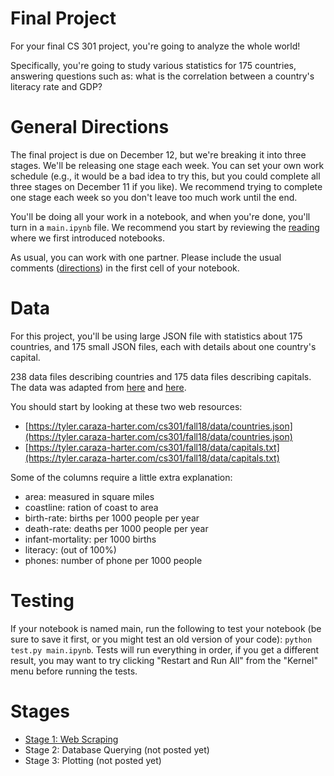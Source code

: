 # Final Project

For your final CS 301 project, you're going to analyze the whole
world!

Specifically, you're going to study various statistics for 175
countries, answering questions such as: what is the correlation
between a country's literacy rate and GDP?

# General Directions

The final project is due on December 12, but we're breaking it into
three stages.  We'll be releasing one stage each week.  You can set
your own work schedule (e.g., it would be a bad idea to try this, but
you could complete all three stages on December 11 if you like).  We
recommend trying to complete one stage each week so you don't leave
too much work until the end.

You'll be doing all your work in a notebook, and when you're done,
you'll turn in a `main.ipynb` file.  We recommend you start by
reviewing the
[reading](https://tyler.caraza-harter.com/cs301/fall18/materials/readings/lec-26/pandas-intro.html)
where we first introduced notebooks.

As usual, you can work with one partner.  Please include the usual
comments
([directions](https://tyler.caraza-harter.com/cs301/fall18/projects.html))
in the first cell of your notebook.

# Data

For this project, you'll be using large JSON file with statistics
about 175 countries, and 175 small JSON files, each with details about
one country's capital.

238 data files describing countries
and 175 data files describing capitals.  The data was adapted from
[here](http://techslides.com/list-of-countries-and-capitals) and
[here](https://www.kaggle.com/fernandol/countries-of-the-world).

You should start by looking at these two web resources:

* [https://tyler.caraza-harter.com/cs301/fall18/data/countries.json](https://tyler.caraza-harter.com/cs301/fall18/data/countries.json)
* [https://tyler.caraza-harter.com/cs301/fall18/data/capitals.txt](https://tyler.caraza-harter.com/cs301/fall18/data/capitals.txt)

Some of the columns require a little extra explanation:
* area: measured in square miles
* coastline: ration of coast to area
* birth-rate: births per 1000 people per year
* death-rate: deaths per 1000 people per year
* infant-mortality: per 1000 births
* literacy: (out of 100%)
* phones: number of phone per 1000 people

# Testing

If your notebook is named main, run the following to test your
notebook (be sure to save it first, or you might test an old version
of your code): `python test.py main.ipynb`.  Tests will run everything
in order, if you get a different result, you may want to try clicking
"Restart and Run All" from the "Kernel" menu before running the tests.

# Stages

* [Stage 1: Web Scraping](stage1.md)
* Stage 2: Database Querying (not posted yet)
* Stage 3: Plotting (not posted yet)
